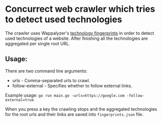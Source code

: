 # Concurrect web crawler which tries to detect used technologies

The crawler uses Wappalyzer's [technology fingerprints](https://github.com/AliasIO/wappalyzer/blob/master/src/technologies.json) in order to detect used technologies of a website.
After finishing all the technologies are aggregated per single root URL.

## Usage:
There are two command line arguments:
- urls - Comma-separated urls to crawl.
- follow-external - Specifies whether to follow external links.

Example usage:
`go run main.go -urls=https://google.com -follow-external=true`

When you press a key the crawling stops and the aggregated technologies for the root urls and their links are saved into `fingerprints.json` file.

